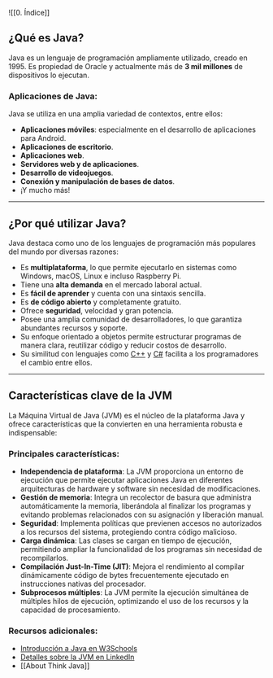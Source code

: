 ![[0. Índice]]
## ¿Qué es Java?

Java es un lenguaje de programación ampliamente utilizado, creado en 1995. Es propiedad de Oracle y actualmente más de **3 mil millones** de dispositivos lo ejecutan.

### Aplicaciones de Java:

Java se utiliza en una amplia variedad de contextos, entre ellos:

- **Aplicaciones móviles**: especialmente en el desarrollo de aplicaciones para Android.
- **Aplicaciones de escritorio**.
- **Aplicaciones web**.
- **Servidores web y de aplicaciones**.
- **Desarrollo de videojuegos**.
- **Conexión y manipulación de bases de datos**.
- ¡Y mucho más!

---

## ¿Por qué utilizar Java?

Java destaca como uno de los lenguajes de programación más populares del mundo por diversas razones:

- Es **multiplataforma**, lo que permite ejecutarlo en sistemas como Windows, macOS, Linux e incluso Raspberry Pi.
- Tiene una **alta demanda** en el mercado laboral actual.
- Es **fácil de aprender** y cuenta con una sintaxis sencilla.
- Es **de código abierto** y completamente gratuito.
- Ofrece **seguridad**, velocidad y gran potencia.
- Posee una amplia comunidad de desarrolladores, lo que garantiza abundantes recursos y soporte.
- Su enfoque orientado a objetos permite estructurar programas de manera clara, reutilizar código y reducir costos de desarrollo.
- Su similitud con lenguajes como [C++](https://www.w3schools.com/cpp/default.asp) y [C#](https://www.w3schools.com/cs/default.asp) facilita a los programadores el cambio entre ellos.

---

## Características clave de la JVM

La Máquina Virtual de Java (JVM) es el núcleo de la plataforma Java y ofrece características que la convierten en una herramienta robusta e indispensable:

### Principales características:

- **Independencia de plataforma**: La JVM proporciona un entorno de ejecución que permite ejecutar aplicaciones Java en diferentes arquitecturas de hardware y software sin necesidad de modificaciones.    
- **Gestión de memoria**: Integra un recolector de basura que administra automáticamente la memoria, liberándola al finalizar los programas y evitando problemas relacionados con su asignación y liberación manual.    
- **Seguridad**: Implementa políticas que previenen accesos no autorizados a los recursos del sistema, protegiendo contra código malicioso.    
- **Carga dinámica**: Las clases se cargan en tiempo de ejecución, permitiendo ampliar la funcionalidad de los programas sin necesidad de recompilarlos.    
- **Compilación Just-In-Time (JIT)**: Mejora el rendimiento al compilar dinámicamente código de bytes frecuentemente ejecutado en instrucciones nativas del procesador.    
- **Subprocesos múltiples**: La JVM permite la ejecución simultánea de múltiples hilos de ejecución, optimizando el uso de los recursos y la capacidad de procesamiento.    

### Recursos adicionales:

- [Introducción a Java en W3Schools](https://www.w3schools.com/java/java_intro.asp)
- [Detalles sobre la JVM en LinkedIn](https://www.linkedin.com/pulse/java-virtual-machine-kishan-kumar-1f)
- [[About Think Java]]
